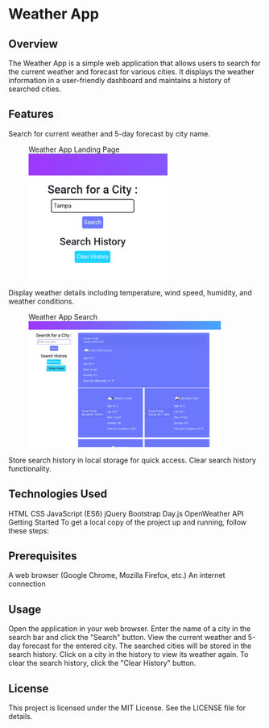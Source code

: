 # Weather App

## Overview

The Weather App is a simple web application that allows users to search for the current weather and forecast for various cities. It displays the weather information in a user-friendly dashboard and maintains a history of searched cities.

## Features

Search for current weather and 5-day forecast by city name.

<figure>
    <figcaption>Weather App Landing Page</figcaption>
    <img src="./assets/weatherapp1.png" alt="Weather App Landing Page" height="250">
  </figure>
Display weather details including temperature, wind speed, humidity, and weather conditions.
<figure>
    <figcaption>Weather App Search</figcaption>
    <img src="./assets/weatherapp2.png" alt="Weather App Search" height="250">
  </figure>
Store search history in local storage for quick access.
Clear search history functionality.

## Technologies Used

HTML
CSS
JavaScript (ES6)
jQuery
Bootstrap
Day.js
OpenWeather API
Getting Started
To get a local copy of the project up and running, follow these steps:

## Prerequisites

A web browser (Google Chrome, Mozilla Firefox, etc.)
An internet connection

## Usage

Open the application in your web browser.
Enter the name of a city in the search bar and click the "Search" button.
View the current weather and 5-day forecast for the entered city.
The searched cities will be stored in the search history. Click on a city in the history to view its weather again.
To clear the search history, click the "Clear History" button.

## License

This project is licensed under the MIT License. See the LICENSE file for details.
